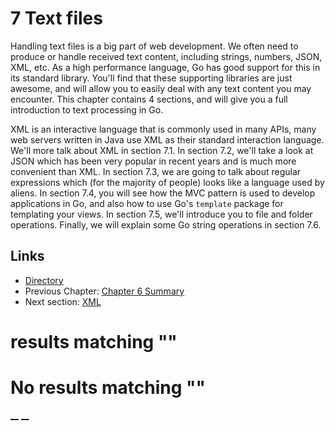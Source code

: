 
# 7 Text files

Handling text files is a big part of web development. We often need to produce or handle received text content, including strings, numbers, JSON, XML, etc. As a high performance language, Go has good support for this in its standard library. You'll find that these supporting libraries are just awesome, and will allow you to easily deal with any text content you may encounter. This chapter contains 4 sections, and will give you a full introduction to text processing in Go.

XML is an interactive language that is commonly used in many APIs, many web servers written in Java use XML as their standard interaction language. We'll more talk about XML in section 7.1. In section 7.2, we'll take a look at JSON which has been very popular in recent years and is much more convenient than XML. In section 7.3, we are going to talk about regular expressions which (for the majority of people) looks like a language used by aliens. In section 7.4, you will see how the MVC pattern is used to develop applications in Go, and also how to use Go's `template` package for templating your views. In section 7.5, we'll introduce you to file and folder operations. Finally, we will explain some Go string operations in section 7.6.

## Links

  * [Directory](preface.md)
  * Previous Chapter: [Chapter 6 Summary](06.5.md)
  * Next section: [XML](07.1.md)

#  results matching ""




# No results matching ""

[ __](06.5.md) [ __](07.1.md)
